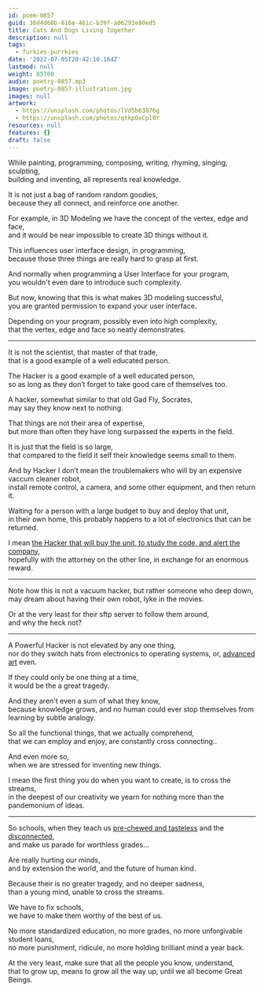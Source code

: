 ```yaml
---
id: poem-0857
guid: 36d4d60b-816e-461c-b39f-a06293e80ed5
title: Cats And Dogs Living Together
description: null
tags:
  - furkies-purrkies
date: '2022-07-05T20:42:10.164Z'
lastmod: null
weight: 85700
audio: poetry-0857.mp3
image: poetry-0857-illustration.jpg
images: null
artwork:
  - https://unsplash.com/photos/lVd5b63876g
  - https://unsplash.com/photos/qtkpOxCpl0Y
resources: null
features: {}
draft: false
---
```


While painting, programming, composing, writing, rhyming, singing, sculpting,\
building and inventing, all represents real knowledge.

It is not just a bag of random random goodies,\
because they all connect, and reinforce one another.

For example, in 3D Modeling we have the concept of the vertex, edge and face,\
and it would be near impossible to create 3D things without it.

This influences user interface design, in programming,\
because those three things are really hard to grasp at first.

And normally when programming a User Interface for your program,\
you wouldn't even dare to introduce such complexity.

But now, knowing that this is what makes 3D modeling successful,\
you are granted permission to expand your user interface.

Depending on your program, possibly even into high complexity,\
that the vertex, edge and face so neatly demonstrates.

---

It is not the scientist, that master of that trade,\
that is a good example of a well educated person.

The Hacker is a good example of a well educated person,\
so as long as they don’t forget to take good care of themselves too.

A hacker, somewhat similar to that old Gad Fly, Socrates,\
may say they know next to nothing.

That things are not their area of expertise,\
but more than often they have long surpassed the experts in the field.

It is just that the field is so large,\
that compared to the field it self their knowledge seems small to them.

And by Hacker I don’t mean the troublemakers who will by an expensive vaccum cleaner robot,\
install remote control, a camera, and some other equipment, and then return it.

Waiting for a person with a large budget to buy and deploy that unit,\
in their own home, this probably happens to a lot of electronics that can be returned.

I mean [the Hacker that will buy the unit, to study the code, and alert the company](https://www.youtube.com/watch?v=uhyM-bhzFsI),\
hopefully with the attorney on the other line, in exchange for an enormous reward.

---

Note how this is not a vacuum hacker, but rather someone who deep down,\
may dream about having their own robot, lyke in the movies.

Or at the very least for their sftp server to follow them around,\
and why the heck not?

---

A Powerful Hacker is not elevated by any one thing,\
nor do they switch hats from electronics to operating systems, or, [advanced art](https://www.youtube.com/watch?v=0fEMJp70tGU) even.

If they could only be one thing at a time,\
it would be the a great tragedy.

And they aren't even a sum of what they know,\
because knowledge grows, and no human could ever stop themselves from learning by subtle analogy.

So all the functional things, that we actually comprehend,\
that we can employ and enjoy, are constantly cross connecting..

And even more so,\
when we are stressed for inventing new things.

I mean the first thing you do when you want to create, is to cross the streams,\
in the deepest of our creativity we yearn for nothing more than the pandemonium of ideas.

---

So schools, when they teach us [pre-chewed and tasteless](https://www.youtube.com/watch?v=0tEnnvZbYek) and the [disconnected](https://www.youtube.com/watch?v=sxyKNMrhEvY),\
and make us parade for worthless grades...

Are really hurting our minds,\
and by extension the world, and the future of human kind.

Because their is no greater tragedy, and no deeper sadness,\
than a young mind, unable to cross the streams.

We have to fix schools,\
we have to make them worthy of the best of us.

No more standardized education, no more grades, no more unforgivable student loans,\
no more punishment, ridicule, no more holding brilliant mind a year back.

At the very least, make sure that all the people you know, understand,\
that to grow up, means to grow all the way up, until we all become Great Beings.
